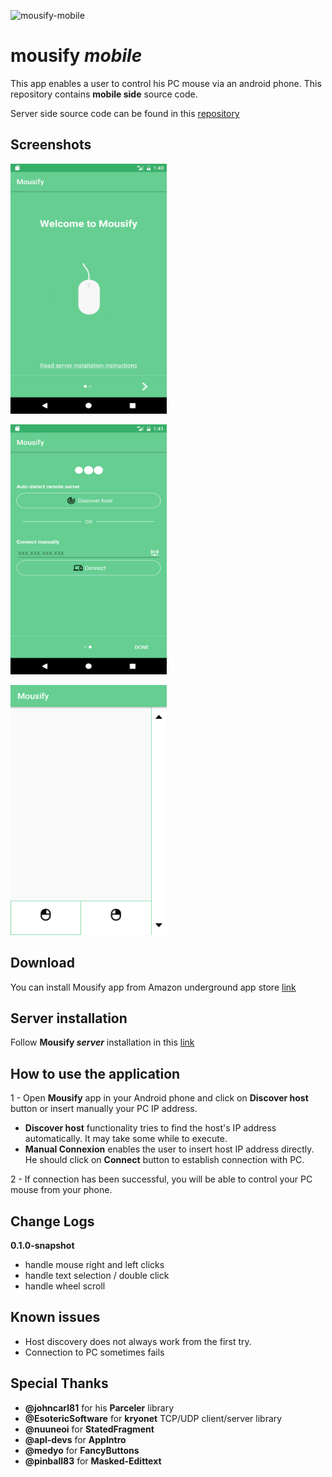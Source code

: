 ![mousify-mobile](https://socialify.git.ci/Hazem-Ben-Khalfallah/mousify-mobile/image?description=1&descriptionEditable=Control%20your%20PC%20mouse%20from%20your%20Android%20phone!&language=1&logo=https%3A%2F%2Fgithub.com%2FHazem-Ben-Khalfallah%2Fmousify-mobile%2Fraw%2Fmaster%2Fapp%2Fsrc%2Fmain%2Fres%2Fmipmap-xxxhdpi%2Fic_launcher.png&owner=1&pattern=Signal&theme=Dark)

# mousify _mobile_
This app enables a user to control his PC mouse via an android phone. This repository contains **mobile side** source code.

Server side source code can be found in this [repository](https://github.com/Hazem-Ben-Khalfallah/mousify-server)

## Screenshots
<p>
<img src="./screenshots/welcomePage.png" width="250" height="400">
</p>
<p>
<img src="./screenshots/connexionPage.png" width="250" height="400">
</p>
<img src="./screenshots/mousePad.png" width="250" height="400">

## Download 
You can install Mousify app from Amazon underground app store [link](https://www.amazon.com/Hazem-Ben-Khalfallah-Mousify/dp/B01N7VK0FD)

## Server installation
Follow **Mousify _server_** installation in this  [link](https://github.com/Hazem-Ben-Khalfallah/mousify-server#requirements)

## How to use the application
1 - Open **Mousify** app in your Android phone and click on **Discover host** button or insert manually your PC IP address.
- **Discover host** functionality tries to find the host's IP address automatically. It may take some while to execute.
- **Manual Connexion** enables the user to insert host IP address directly. He should click on **Connect** button to establish connection with PC.

2 - If connection has been successful, you will be able to control your PC mouse from your phone.

## Change Logs
**0.1.0-snapshot**
- handle mouse right and left clicks
- handle text selection / double click
- handle wheel scroll

## Known issues
- Host discovery does not always work from the first try.
- Connection to PC sometimes fails

## Special Thanks
- **@johncarl81** for his **Parceler** library
- **@EsotericSoftware** for **kryonet** TCP/UDP client/server library
- **@nuuneoi** for **StatedFragment**
- **@apl-devs** for **AppIntro**
- **@medyo** for **FancyButtons**
- **@pinball83** for **Masked-Edittext**
